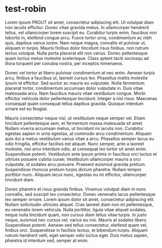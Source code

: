 # test-robin
Lorem ipsum PROUT sit amet, consectetur adipiscing elit. Ut volutpat diam non iaculis efficitur. Donec vitae gravida metus. In ullamcorper hendrerit tellus, vel ullamcorper lorem suscipit eu. Curabitur turpis enim, faucibus non lobortis in, eleifend congue arcu. Fusce tortor urna, condimentum ac nibh quis, dapibus varius lorem. Nam neque magna, convallis et pulvinar ut, aliquam in turpis. Mauris finibus dolor tincidunt risus finibus, non rutrum lectus volutpat. Nulla porta placerat elit non varius. Donec pellentesque quam luctus metus molestie scelerisque. Class aptent taciti sociosqu ad litora torquent per conubia nostra, per inceptos himenaeos.

Donec vel tortor at libero pulvinar condimentum at nec enim. Aenean turpis arcu, finibus a faucibus ut, laoreet cursus leo. Phasellus mattis molestie ipsum id efficitur. Sed auctor ac mauris eu vulputate. Nulla fermentum placerat tortor, condimentum accumsan dolor vulputate in. Duis vitae malesuada arcu. Nam faucibus mauris vitae vestibulum congue. Morbi efficitur vehicula dolor pellentesque tincidunt. Integer a nisl risus. Maecenas consequat quam consequat tellus dapibus gravida. Quisque interdum ornare est eu feugiat.

Mauris consectetur neque nisl, ut vestibulum neque semper vel. Etiam tincidunt pellentesque sem, et fermentum massa malesuada sit amet. Nullam viverra accumsan metus, ut tincidunt mi iaculis non. Curabitur egestas sapien in urna egestas, at commodo arcu condimentum. Aliquam quis dui a metus vestibulum varius vitae a arcu. Phasellus semper lacus eu odio fringilla, efficitur facilisis est aliquet. Nunc semper, ante a laoreet molestie, nisi arcu interdum odio, at consequat leo tortor sit amet enim. Suspendisse potenti. Vestibulum ante ipsum primis in faucibus orci luctus et ultrices posuere cubilia curae; Vestibulum ullamcorper mauris a orci vulputate, id sodales arcu posuere. Praesent euismod gravida pretium. Suspendisse rhoncus pretium turpis dictum pharetra. Nullam tempor porttitor nunc. Aliquam lacus nunc, egestas eu mi efficitur, ullamcorper tincidunt diam.

Donec pharetra et risus gravida finibus. Vivamus volutpat diam in nunc convallis, sed suscipit leo consectetur. Donec venenatis lacus pellentesque leo semper ornare. Lorem ipsum dolor sit amet, consectetur adipiscing elit. Nullam sollicitudin ultricies aliquet. Cras laoreet diam non mi pellentesque, eu venenatis lorem vehicula. Nulla porttitor, ligula vitae aliquet sodales, neque nulla tincidunt quam, non cursus diam tellus vitae turpis. In justo neque, euismod nec cursus vel, varius eu nisi. Mauris at sodales libero. Suspendisse potenti. Aenean sed tellus consectetur, eleifend quam vel, finibus orci. Suspendisse in facilisis lectus, et bibendum turpis. Aliquam rutrum hendrerit velit, eget semper odio luctus eget. Duis metus sapien, pharetra id interdum sed, semper at enim.
